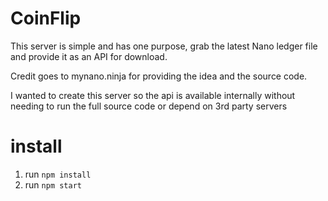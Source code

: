 # CoinFlip

This server is simple and has one purpose, grab the latest Nano ledger file and provide it as an API for download.

Credit goes to mynano.ninja for providing the idea and the source code.

I wanted to create this server so the api is available internally without needing to run the full source code or depend on 3rd party servers

# install
1. run `npm install`
2. run `npm start`
